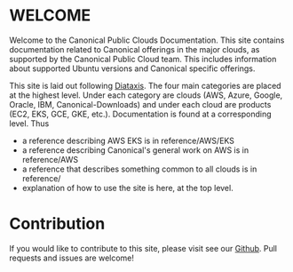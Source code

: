 # WELCOME

Welcome to the Canonical Public Clouds Documentation. This site contains documentation related to Canonical offerings in the major clouds, as supported by the Canonical Public Cloud team. This includes information about supported Ubuntu versions and Canonical specific offerings.

This site is laid out following [Diataxis](https://diataxis.fr/). The four main categories are placed at the highest level. Under each category are clouds (AWS, Azure, Google, Oracle, IBM, Canonical-Downloads) and under each cloud are products (EC2, EKS, GCE, GKE, etc.). Documentation is found at a corresponding level. Thus

* a reference describing AWS EKS is in reference/AWS/EKS
* a reference describing Canonical's general work on AWS is in reference/AWS
* a reference that describes something common to all clouds is in reference/
* explanation of how to use the site is here, at the top level.

# Contribution

If you would like to contribute to this site, please visit see our [Github](https://github.com/canonical/ubuntu-cloud-docs). Pull requests and issues are welcome!
